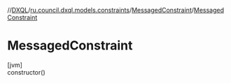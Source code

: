 //[DXQL](../../../index.md)/[ru.council.dxql.models.constraints](../index.md)/[MessagedConstraint](index.md)/[MessagedConstraint](-messaged-constraint.md)

# MessagedConstraint

[jvm]\
constructor()
